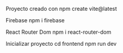 Proyecto creado con 
npm create vite@latest

Firebase
npm i firebase

React Router Dom
npm i react-router-dom

Inicializar proyecto
cd frontend
npm run dev